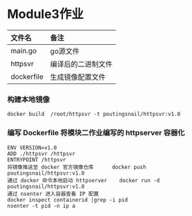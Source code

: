# Module3作业
|文件名|备注|
|:---|:---|
|main.go|go源文件|
|httpsvr|编译后的二进制文件|
|dockerfile|生成镜像配置文件|

### 构建本地镜像
  ```
docker build  /root/httpsvr -t poutingsnail/httpsvr:v1.0
  ```
### 编写 Dockerfile 将模块二作业编写的 httpserver 容器化
``` FROM ubuntu
ENV VERSION=v1.0
ADD ./httpsvr /httpsvr
ENTRYPOINT /httpsvr
将镜像推送至 docker 官方镜像仓库      docker push poutingsnail/httpsvr:v1.0
通过 docker 命令本地启动 httpserver    docker run -d poutingsnail/httpsvr:v1.0
通过 nsenter 进入容器查看 IP 配置  
docker inspect containerid |grep -i pid
nsenter -t pid -n ip a

